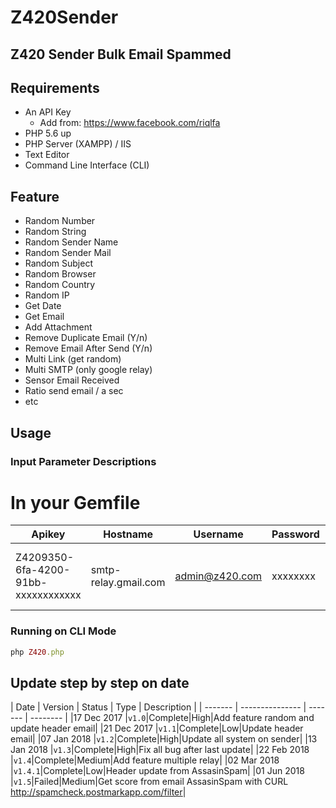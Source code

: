 # Z420Sender
## Z420 Sender Bulk Email Spammed

## Requirements

- An API Key
    - Add from: https://www.facebook.com/riqlfa
- PHP 5.6 up
- PHP Server (XAMPP) / IIS
- Text Editor
- Command Line Interface (CLI)

## Feature
- Random Number
- Random String
- Random Sender Name
- Random Sender Mail
- Random Subject 
- Random Browser
- Random Country
- Random IP 
- Get Date
- Get Email 
- Add Attachment
- Remove Duplicate Email (Y/n)
- Remove Email After Send (Y/n)
- Multi Link (get random)
- Multi SMTP (only google relay)
- Sensor Email Received
- Ratio send email / a sec
- etc

## Usage

### Input Parameter Descriptions
# In your Gemfile
| Apikey       | Hostname    | Username | Password | Secure | Port |
| --------------- | ------- | -------- |--------|--------|--------|
|Z4209350-6fa-4200-91bb-xxxxxxxxxxxx|smtp-relay.gmail.com|admin@z420.com|xxxxxxxx|tls or ssl|587 (TLS) or 465 (SSL)|

### Running on CLI Mode
```ruby
php Z420.php
```  

## Update step by step on date

| Date   | Version       | Status    | Type    | Description |
| ------- | --------------- | ------- | -------- |
|17 Dec 2017 |`v1.0`|Complete|High|Add feature random and update header email|
|21 Dec 2017 |`v1.1`|Complete|Low|Update header email|
|07 Jan 2018 |`v1.2`|Complete|High|Update all system on sender|
|13 Jan 2018 |`v1.3`|Complete|High|Fix all bug after last update|
|22 Feb 2018 |`v1.4`|Complete|Medium|Add feature multiple relay|
|02 Mar 2018 |`v1.4.1`|Complete|Low|Header update from AssasinSpam|
|01 Jun 2018 |`v1.5`|Failed|Medium|Get score from email AssasinSpam with CURL <a href="http://spamcheck.postmarkapp.com/filter">http://spamcheck.postmarkapp.com/filter</a>|
